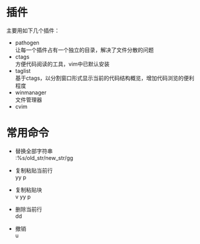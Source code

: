 # 插件

主要用如下几个插件：<br/>
* pathogen<br/>
让每一个插件占有一个独立的目录，解决了文件分散的问题<br/>
* ctags<br/>
方便代码阅读的工具，vim中已默认安装<br/>
* taglist<br/>
基于ctags，以分割窗口形式显示当前的代码结构概览，增加代码浏览的便利程度<br/>
* winmanager<br/>
文件管理器<br/>
* cvim<br/>

# 常用命令  

* 替换全部字符串  
:%s/old_str/new_str/gg

* 复制粘贴当前行  
yy
p

* 复制粘贴块  
v
yy
p

* 删除当前行  
dd

* 撤销  
u
